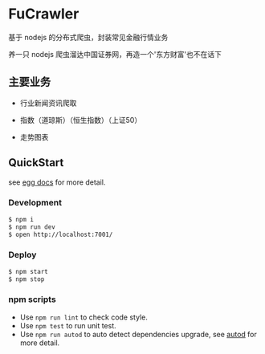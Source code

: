 # FuCrawler

基于 nodejs 的分布式爬虫，封装常见金融行情业务

养一只 nodejs 爬虫溜达中国证券网，再造一个'东方财富'也不在话下

## 主要业务

- 行业新闻资讯爬取

- 指数（道琼斯）（恒生指数）（上证50）

- 走势图表

## QuickStart

<!-- add docs here for user -->

see [egg docs][egg] for more detail.

### Development

```bash
$ npm i
$ npm run dev
$ open http://localhost:7001/
```

### Deploy

```bash
$ npm start
$ npm stop
```

### npm scripts

- Use `npm run lint` to check code style.
- Use `npm test` to run unit test.
- Use `npm run autod` to auto detect dependencies upgrade, see [autod](https://www.npmjs.com/package/autod) for more detail.


[egg]: https://eggjs.org